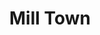 ---
abv: 6.2%
alt:
availability: Keg
bitterness: 
description:
gravity: 
hops: 
img: beer.jpg
layout: beer
malt: 
modal-id: mill-town
title: Mill Town
on-tap: nope
sourness: 
style: Brown Ale
---
